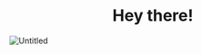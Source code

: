 <h1 align = "center"> Hey there! </h1>

![Untitled](https://user-images.githubusercontent.com/42903859/139831283-9d0e0c59-4190-48bb-9b37-6c0a662ffe1d.gif)

<!--
**yashtazor/yashtazor** is a ✨ _special_ ✨ repository because its `README.md` (this file) appears on your GitHub profile.

Here are some ideas to get you started:

- 🔭 I’m currently working on ...
- 🌱 I’m currently learning ...
- 👯 I’m looking to collaborate on ...
- 🤔 I’m looking for help with ...
- 💬 Ask me about ...
- 📫 How to reach me: ...
- 😄 Pronouns: ...
- ⚡ Fun fact: ...
-->
